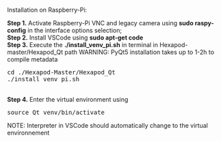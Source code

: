 
Installation on Raspberry-Pi:

<b>Step 1.</b> Activate Raspberry-Pi VNC and  legacy camera using <b>sudo raspy-config</b>  in the interface options selection;
<br/>
<b>Step 2.</b> Install VSCode using <b>sudo apt-get code</b>
<br/>
<b>Step 3.</b> Execute the <b>./install_venv_pi.sh</b> in terminal in Hexapod-master/Hexapod_Qt path WARNING: PyQt5 installation takes up to 1-2h to compile metadata
<pre>
cd ./Hexapod-Master/Hexapod_Qt
./install_venv_pi.sh
</pre> 
<br/>
<b>Step 4.</b> Enter the virtual environment using
<pre>
source Qt_venv/bin/activate
</pre> 
NOTE: Interpreter in VSCode should automatically change to the virtual environnement
<br/>
